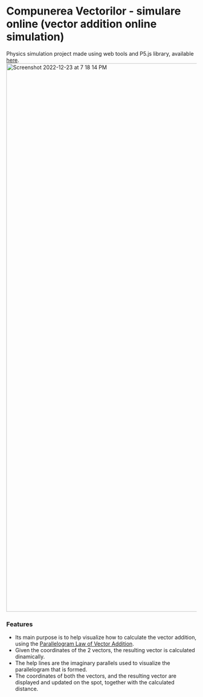 # Compunerea Vectorilor - simulare online (vector addition online simulation)

Physics simulation project made using web tools and P5.js library, available [here](https://compunereavectorilor.mihneabondor1.repl.co/play/).
<img width="1449" alt="Screenshot 2022-12-23 at 7 18 14 PM" src="https://user-images.githubusercontent.com/73481899/209375529-f5ec6029-9534-4d11-8d3a-964cb7aaceed.png">

### Features
* Its main purpose is to help visualize how to calculate the vector addition, using the [Parallelogram Law of Vector Addition](https://www.cuemath.com/calculus/parallelogram-law-of-vector-addition/).
* Given the coordinates of the 2 vectors, the resulting vector is calculated dinamically.
* The help lines are the imaginary parallels used to visualize the parallelogram that is formed.
* The coordinates of both the vectors, and the resulting vector are displayed and updated on the spot, together with the calculated distance.
